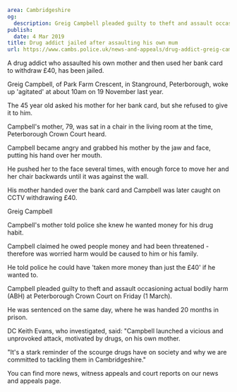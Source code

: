 ```yaml
area: Cambridgeshire
og:
  description: Greig Campbell pleaded guilty to theft and assault occasioning actual bodily harm (ABH)
publish:
  date: 4 Mar 2019
title: Drug addict jailed after assaulting his own mum
url: https://www.cambs.police.uk/news-and-appeals/drug-addict-greig-campbell-assault-peterborough
```

A drug addict who assaulted his own mother and then used her bank card to withdraw £40, has been jailed.

Greig Campbell, of Park Farm Crescent, in Stanground, Peterborough, woke up 'agitated' at about 10am on 19 November last year.

The 45 year old asked his mother for her bank card, but she refused to give it to him.

Campbell's mother, 79, was sat in a chair in the living room at the time, Peterborough Crown Court heard.

Campbell became angry and grabbed his mother by the jaw and face, putting his hand over her mouth.

He pushed her to the face several times, with enough force to move her and her chair backwards until it was against the wall.

His mother handed over the bank card and Campbell was later caught on CCTV withdrawing £40.

Greig Campbell

Campbell's mother told police she knew he wanted money for his drug habit.

Campbell claimed he owed people money and had been threatened - therefore was worried harm would be caused to him or his family.

He told police he could have 'taken more money than just the £40' if he wanted to.

Campbell pleaded guilty to theft and assault occasioning actual bodily harm (ABH) at Peterborough Crown Court on Friday (1 March).

He was sentenced on the same day, where he was handed 20 months in prison.

DC Keith Evans, who investigated, said: "Campbell launched a vicious and unprovoked attack, motivated by drugs, on his own mother.

"It's a stark reminder of the scourge drugs have on society and why we are committed to tackling them in Cambridgeshire."

You can find more news, witness appeals and court reports on our news and appeals page.
